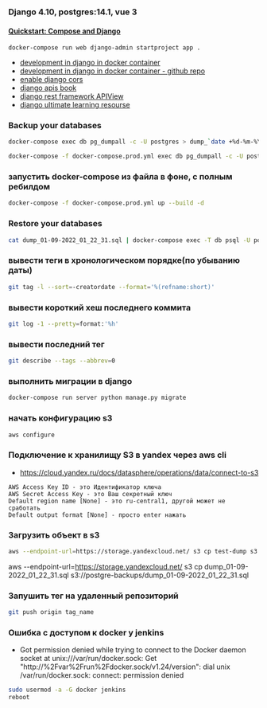 ### Django 4.10, postgres:14.1, vue 3

#### [Quickstart: Compose and Django](https://docs.docker.com/samples/django/)

```text
docker-compose run web django-admin startproject app .
```

- [development in django in docker container](https://youtu.be/ruIoLtqIdNc)
- [development in django in docker container - github repo](https://github.com/luabud/petgram/tree/main/.devcontainer)
- [enable django cors](https://www.stackhawk.com/blog/django-cors-guide/)
- [django apis book](https://github.com/wsvincent/restapiswithdjango)
- [django rest framework APIView](https://www.django-rest-framework.org/tutorial/3-class-based-views/)
- [django ultimate learning resourse](https://learndjango.com/)

### Backup your databases
```bash
docker-compose exec db pg_dumpall -c -U postgres > dump_`date +%d-%m-%Y"_"%H_%M_%S`.sql
```
```bash
docker-compose -f docker-compose.prod.yml exec db pg_dumpall -c -U postgres > dump_`date +%d-%m-%Y"_"%H_%M_%S`.sql
```

### запустить docker-compose из файла в фоне, с полным ребилдом
```bash
docker-compose -f docker-compose.prod.yml up --build -d
```

### Restore your databases
```bash
cat dump_01-09-2022_01_22_31.sql | docker-compose exec -T db psql -U postgres
```

### вывести теги в хронологическом порядке(по убыванию даты)
```bash
git tag -l --sort=-creatordate --format='%(refname:short)'
```

### вывести короткий хеш последнего коммита

```bash
git log -1 --pretty=format:'%h'
```

### вывести последний тег
```bash
git describe --tags --abbrev=0
```

### выполнить миграции в django
```bash
docker-compose run server python manage.py migrate
```

### начать конфигурацию s3
```bash
aws configure
```

### Подключение к хранилищу S3 в yandex через aws cli
- https://cloud.yandex.ru/docs/datasphere/operations/data/connect-to-s3
```text
AWS Access Key ID - это Идентификатор ключа
AWS Secret Access Key - это Ваш секретный ключ
Default region name [None] - это ru-central1, другой может не сработать
Default output format [None] - просто enter нажать
```

### Загрузить объект в s3
```bash
aws --endpoint-url=https://storage.yandexcloud.net/ s3 cp test-dump s3://postgre-backups/test-dump
```

aws --endpoint-url=https://storage.yandexcloud.net/ s3 cp dump_01-09-2022_01_22_31.sql s3://postgre-backups/dump_01-09-2022_01_22_31.sql

### Запушить тег на удаленный репозиторий
```bash
git push origin tag_name
```

### Ошибка с доступом к docker у jenkins
- Got permission denied while trying to connect to the Docker daemon socket at unix:///var/run/docker.sock: Get "http://%2Fvar%2Frun%2Fdocker.sock/v1.24/version": dial unix /var/run/docker.sock: connect: permission denied
```bash
sudo usermod -a -G docker jenkins
reboot
```